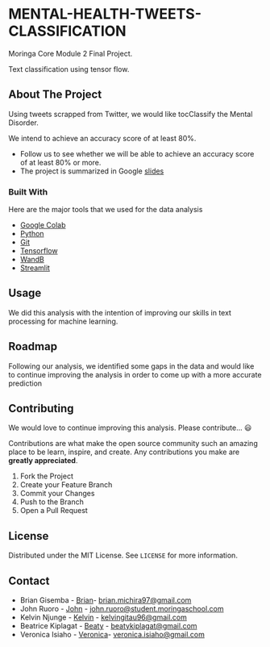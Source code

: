 # MENTAL-HEALTH-TWEETS-CLASSIFICATION
Moringa Core Module 2 Final Project.

Text classification using tensor flow.

<!-- ABOUT THE PROJECT -->
## About The Project

Using tweets scrapped from Twitter, we would like tocClassify the Mental Disorder.

We intend to achieve an accuracy score of at least 80%. 

* Follow us to see whether we will be able to achieve an accuracy score of at least 80% or more.
* The project is summarized in Google [slides](https://docs.google.com/presentation/d/12kwmJf5c-5Ixg-xO6dZ2T3BzDqvJLdjFWmFd8wbEIHg/edit#slide=id.ge9f987c7d4_0_175)


### Built With

Here are the major tools that we used for the data analysis

* [Google Colab](https://colab.research.google.com/) 
* [Python](https://www.python.org/)
* [Git](https://github.com/)
* [Tensorflow](https://www.tensorflow.org)
* [WandB](https://wandb.ai/site)
* [Streamlit](https://streamlit.io/)


<!-- USAGE EXAMPLES -->
## Usage

We did this analysis with the intention of improving our skills in text processing for machine learning.

<!-- ROADMAP -->
## Roadmap

Following our analysis, we identified some gaps in the data and would like to continue improving the analysis in order to come up with a more accurate prediction

<!-- CONTRIBUTING -->
## Contributing

We would love to continue improving this analysis. Please contribute... :smiley:

Contributions are what make the open source community such an amazing place to be learn, inspire, and create. Any contributions you make are **greatly appreciated**.

1. Fork the Project
2. Create your Feature Branch 
3. Commit your Changes 
4. Push to the Branch 
5. Open a Pull Request



<!-- LICENSE -->
## License

Distributed under the MIT License. See `LICENSE` for more information.



<!-- CONTACT -->
## Contact

* Brian Gisemba - [Brian](https://github.com/BrianGisemba)- brian.michira97@gmail.com
* John Ruoro - [John](https://github.com/ruoroj) - john.ruoro@student.moringaschool.com
* Kelvin Njunge - [Kelvin](https://github.com/kelvinnjunge) - kelvingitau96@gmail.com
* Beatrice Kiplagat - [Beaty](https://github.com/beatricekiplagat) - beatykiplagat@gmail.com
* Veronica Isiaho - [Veronica](hhtps://github.com/veronica1013)- veronica.isiaho@gmail.com



